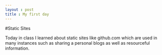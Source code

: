 ```yaml
---
layout : post
title : My first day
---
```


#Static Sites

Today in class I learned about static sites like github.com which are used in many instances such as sharing a personal blogs as
well as resourceful information.
